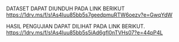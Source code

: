 DATASET DAPAT DIUNDUH PADA LINK BERIKUT
https://1drv.ms/f/s!As4Iuu85bb5s7geedpmuRTW6oezv?e=GwqYdW


HASIL PENGUJIAN DAPAT DILIHAT PADA LINK BERIKUT.
https://1drv.ms/f/s!As4Iuu85bb5s5iAd6gfl0nTVHs07?e=44pP4L
